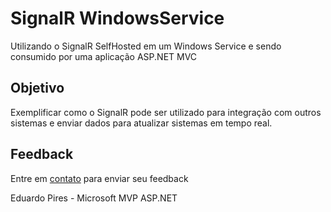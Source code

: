 # SignalR WindowsService
Utilizando o SignalR SelfHosted em um Windows Service e sendo consumido por uma aplicação ASP.NET MVC

## Objetivo

Exemplificar como o SignalR pode ser utilizado para integração com outros sistemas e enviar dados para atualizar sistemas em tempo real.

## Feedback

Entre em <a href="http://www.eduardopires.net.br/" target="_blank">contato</a> para enviar seu feedback

Eduardo Pires - Microsoft MVP ASP.NET

